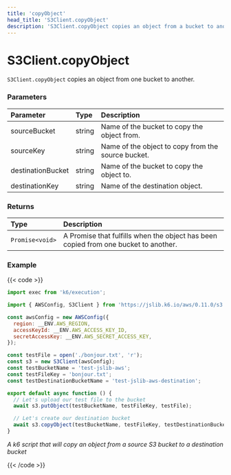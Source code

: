 ```yaml
---
title: 'copyObject'
head_title: 'S3Client.copyObject'
description: 'S3Client.copyObject copies an object from a bucket to another'
---
```


# S3Client.copyObject

`S3Client.copyObject` copies an object from one bucket to another.

### Parameters

| Parameter         | Type   | Description                                        |
| :---------------- | :----- | :------------------------------------------------- |
| sourceBucket      | string | Name of the bucket to copy the object from.        |
| sourceKey         | string | Name of the object to copy from the source bucket. |
| destinationBucket | string | Name of the bucket to copy the object to.          |
| destinationKey    | string | Name of the destination object.                    |

### Returns

| Type            | Description                                                                         |
| :-------------- | :---------------------------------------------------------------------------------- |
| `Promise<void>` | A Promise that fulfills when the object has been copied from one bucket to another. |

### Example

{{< code >}}

```javascript
import exec from 'k6/execution';

import { AWSConfig, S3Client } from 'https://jslib.k6.io/aws/0.11.0/s3.js';

const awsConfig = new AWSConfig({
  region: __ENV.AWS_REGION,
  accessKeyId: __ENV.AWS_ACCESS_KEY_ID,
  secretAccessKey: __ENV.AWS_SECRET_ACCESS_KEY,
});

const testFile = open('./bonjour.txt', 'r');
const s3 = new S3Client(awsConfig);
const testBucketName = 'test-jslib-aws';
const testFileKey = 'bonjour.txt';
const testDestinationBucketName = 'test-jslib-aws-destination';

export default async function () {
  // Let's upload our test file to the bucket
  await s3.putObject(testBucketName, testFileKey, testFile);

  // Let's create our destination bucket
  await s3.copyObject(testBucketName, testFileKey, testDestinationBucketName, testFileKey);
}
```

_A k6 script that will copy an object from a source S3 bucket to a destination bucket_

{{< /code >}}
